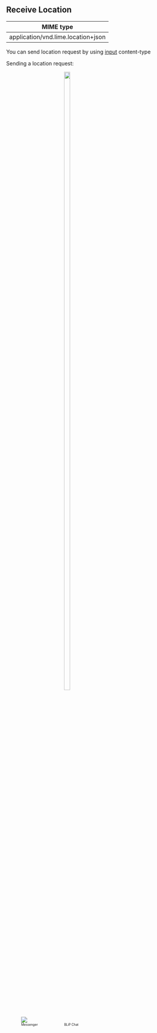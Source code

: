 ## Receive Location


| MIME type                            |
|--------------------------------------|
| application/vnd.lime.location+json |

You can send location request by using [input](http://boyce.local:4567/#user-input) content-type

Sending a location request:

<div style="margin-left:0;">
<div style="display: inline-block; width:30%">
<figure style="margin-right: 25px;">
    <span>
        <img src="https://uploaddeimagens.com.br/images/001/145/666/original/requestLocation.png?1508766666"></img>
    </span>
    <figcaption style="font-size:0.6em">Messenger</figcaption>
</figure>
</div>
<div style="display: inline-block">
<figure style="margin: 0">
    <span>
        <img src="https://uploaddeimagens.com.br/images/001/147/278/original/InputLocationBlipChat.png?1508862583" width="65%"></img>
    </span>
    <figcaption style="font-size:0.6em">BLiP Chat</figcaption>
</figure>
</div>
</div>